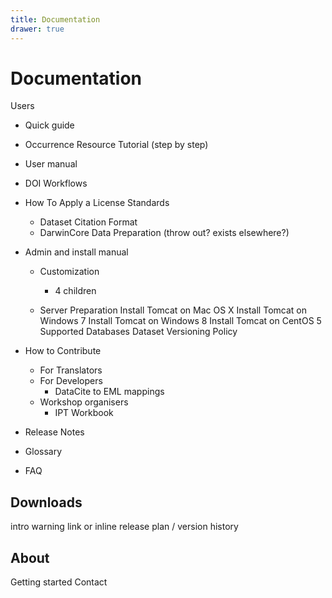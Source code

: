 ```yaml
---
title: Documentation
drawer: true
---
```


# Documentation

Users
* Quick guide
* Occurrence Resource Tutorial (step by step)
* User manual
* DOI Workflows
* How To Apply a License
  Standards
   * Dataset Citation Format
   * DarwinCore
 Data Preparation (throw out? exists elsewhere?)
 
* Admin and install manual
  * Customization
    * 4 children
    
  * Server Preparation
    Install Tomcat on Mac OS X
    Install Tomcat on Windows 7
    Install Tomcat on Windows 8
    Install Tomcat on CentOS 5
    Supported Databases
    Dataset Versioning Policy
    

* How to Contribute
  * For Translators
  * For Developers
    * DataCite to EML mappings
  * Workshop organisers
    * IPT Workbook

* Release Notes
* Glossary
* FAQ

## Downloads
intro warning
link or inline release plan / version history



## About
Getting started
Contact